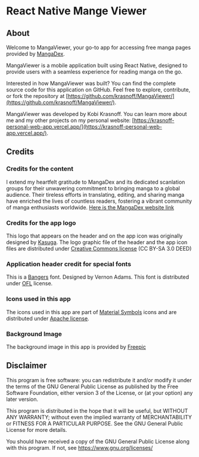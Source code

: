 # React Native Mange Viewer

## About

Welcome to MangaViewer, your go-to app for accessing free manga pages provided by [MangaDex](https://mangadex.org/).

MangaViewer is a mobile application built using React Native, designed to provide users with a seamless experience for reading manga on the go.

Interested in how MangaViewer was built? You can find the complete source code for this application on GitHub. Feel free to explore, contribute, or fork the repository at [https://github.com/krasnoff/MangaViewer/](https://github.com/krasnoff/MangaViewer/).

MangaViewer was developed by Kobi Krasnoff. You can learn more about me and my other projects on my personal website: [https://krasnoff-personal-web-app.vercel.app/](https://krasnoff-personal-web-app.vercel.app/).


## Credits

### Credits for the content

I extend my heartfelt gratitude to MangaDex and its dedicated scanlation groups for their unwavering commitment to bringing manga to a global audience. Their tireless efforts in translating, editing, and sharing manga have enriched the lives of countless readers, fostering a vibrant community of manga enthusiasts worldwide. [Here is the MangaDex website link](https://mangadex.org/)

### Credits for the app logo

This logo that appears on the header and on the app icon was originally designed by [Kasuga](https://meta.wikimedia.org/wiki/User:Kasuga~metawiki).
The logo graphic file of the header and the app icon files are distributed under [Creative Commons license](https://creativecommons.org/licenses/by-sa/3.0/deed.en) (CC BY-SA 3.0 DEED)

### Application header credit for special fonts

This is a [Bangers](https://fonts.google.com/specimen/Bangers/about?query=Bangers) font. Designed by Vernon Adams. This font is distributed under [OFL](https://openfontlicense.org/open-font-license-official-text/) license.

### Icons used in this app

The icons used in this app are part of [Material Symbols](https://fonts.google.com/icons?icon.platform=web) icons and are distributed under [Apache license](https://www.apache.org/licenses/LICENSE-2.0.html).

### Background Image

The background image in this app is provided by [Freepic](https://www.freepik.com/free-vector/zoom-effect-background_32375309.htm#query=manga%20background&position=1&from_view=keyword&track=ais&uuid=1aff79b9-19e9-46df-a555-608f0d7b3406)


## Disclaimer

This program is free software: you can redistribute it and/or modify it under the terms of the GNU General Public License as published by the Free Software Foundation, either version 3 of the License, or (at your option) any later version.

This program is distributed in the hope that it will be useful, but WITHOUT ANY WARRANTY; without even the implied warranty of MERCHANTABILITY or FITNESS FOR A PARTICULAR PURPOSE. See the GNU General Public License for more details.

You should have received a copy of the GNU General Public License along with this program. If not, see [<https://www.gnu.org/licenses/>](https://www.gnu.org/licenses/)